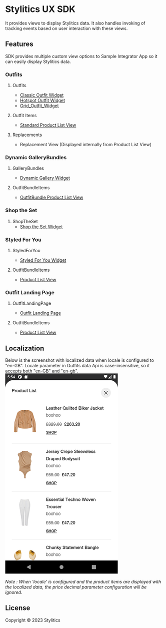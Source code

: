 # Stylitics UX SDK

It provides views to display Stylitics data. It also handles invoking of tracking events based on user interaction with these views.

## Features

SDK provides multiple custom view options to Sample Integrator App so it can easily display Stylitics data.

### Outfits

1. Outfits
   * [Classic Outfit Widget](CLASSIC_WIDGET_README.md)
   * [Hotspot Outfit Widget](HOTSPOT_WIDGET_README.md)
   * [Grid_Outfit_Widget](GRID_WIDGET_README.md)

2. Outfit Items
   * [Standard Product List View](STANDARD_PRODUCTLIST_README.md)

3. Replacements
   * Replacement View (Displayed internally from Product List View)


### Dynamic GalleryBundles

1. GalleryBundles
   * [Dynamic Gallery Widget](DYNAMIC_GALLERY_WIDGET_README.md)

2. OutfitBundleItems
   * [OutfitBundle Product List View](OUTFIT_BUNDLE_PRODUCTLIST_README.md)


### Shop the Set

1. ShopTheSet
   * [Shop the Set Widget](SHOP_THE_SET_WIDGET_README.md)

### Styled For You

1. StyledForYou
   * [Styled For You Widget](STYLED_FOR_YOU_WIDGET_README.md)

2. OutfitBundleItems
   * [Product List View](OUTFIT_BUNDLE_PRODUCTLIST_README.md)
   

### Outfit Landing Page

1. OutfitLandingPage
   * [Outfit Landing Page](OUTFIT_LANDING_PAGE_WIDGET_README.md)

2. OutfitBundleItems
   * [Product List View](OUTFIT_BUNDLE_PRODUCTLIST_README.md)


## Localization

Below is the screenshot with localized data when locale is configured to "en-GB". Locale parameter in Outfits data Api is case-insensitive, so it accepts both "en-GB" and "en-gb".
</br>![Image1](Screenshots/product_list_with_localized_data.png)

*Note : When 'locale' is configured and the product items are displayed with the localized data, the price decimal parameter configuration will be ignored.*


## License

Copyright © 2023 Stylitics
